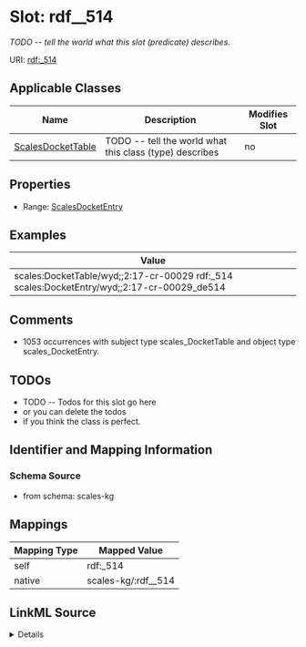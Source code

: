 

# Slot: rdf__514


_TODO -- tell the world what this slot (predicate) describes._





URI: [rdf:_514](http://www.w3.org/1999/02/22-rdf-syntax-ns#_514)



<!-- no inheritance hierarchy -->





## Applicable Classes

| Name | Description | Modifies Slot |
| --- | --- | --- |
| [ScalesDocketTable](../classes/ScalesDocketTable.md) | TODO -- tell the world what this class (type) describes |  no  |







## Properties

* Range: [ScalesDocketEntry](../classes/ScalesDocketEntry.md)






## Examples

| Value |
| --- |
| scales:DocketTable/wyd;;2:17-cr-00029 rdf:_514 scales:DocketEntry/wyd;;2:17-cr-00029_de514 |

## Comments

* 1053 occurrences with subject type scales_DocketTable and object type scales_DocketEntry.

## TODOs

* TODO -- Todos for this slot go here
* or you can delete the todos
* if you think the class is perfect.

## Identifier and Mapping Information







### Schema Source


* from schema: scales-kg




## Mappings

| Mapping Type | Mapped Value |
| ---  | ---  |
| self | rdf:_514 |
| native | scales-kg/:rdf__514 |




## LinkML Source

<details>
```yaml
name: rdf__514
description: TODO -- tell the world what this slot (predicate) describes.
todos:
- TODO -- Todos for this slot go here
- or you can delete the todos
- if you think the class is perfect.
comments:
- 1053 occurrences with subject type scales_DocketTable and object type scales_DocketEntry.
examples:
- value: scales:DocketTable/wyd;;2:17-cr-00029 rdf:_514 scales:DocketEntry/wyd;;2:17-cr-00029_de514
from_schema: scales-kg
rank: 1000
slot_uri: rdf:_514
alias: rdf__514
domain_of:
- scales_DocketTable
range: scales_DocketEntry

```
</details>